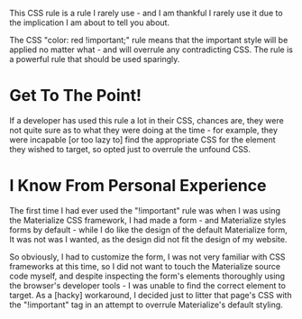 This CSS rule is a rule I rarely use - and I am thankful I rarely use it due to the implication I am about to tell you about. 
<!-- more --> 
The CSS "color: red !important;" rule means that the important style will be applied no matter what - and will overrule any contradicting CSS. The rule is a powerful rule that should be used sparingly. 

# Get To The Point! 
If a developer has used this rule a lot in their CSS, chances are, they were not quite sure as to what they were doing at the time - for example, they were incapable [or too lazy to] find the appropriate CSS for the element they wished to target, so opted just to overrule the unfound CSS. 

# I Know From Personal Experience 
The first time I had ever used the "!important" rule was when I was using the Materialize CSS framework, I had made a form - and Materialize styles forms by default - while I do like the design of the default Materialize form,  It was not was I wanted, as the design did not fit the design of my website. 

So obviously, I had to customize the form, I was not very familiar with CSS frameworks at this time, so I did not want to touch the Materialize source code myself, and despite inspecting the form's elements thoroughly using the browser's developer tools - I was unable to find the correct element to target. As a [hacky] workaround, I decided just to litter that page's CSS with the "!important" tag in an attempt to overrule Materialize's default styling. 
